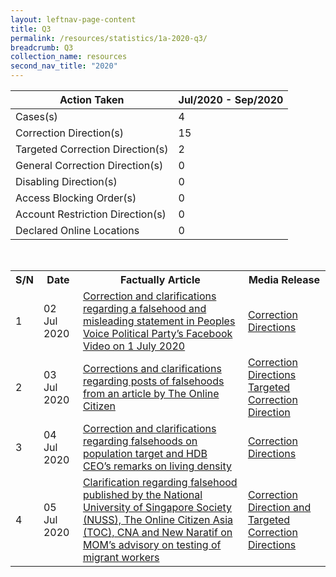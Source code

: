 ```yaml
---
layout: leftnav-page-content
title: Q3
permalink: /resources/statistics/1a-2020-q3/
breadcrumb: Q3
collection_name: resources
second_nav_title: "2020"
---
```


<table>
  <thead>
  <tr>
    <th class="tg-0lax"><span style="font-weight:bold">Action Taken</span></th>
    <th class="tg-0lax"><span style="font-weight:bold">Jul/2020 - Sep/2020</span></th>
  </tr>
</thead>
<tbody>
  <tr>
    <td class="tg-0lax">Cases(s)</td>
    <td class="tg-0lax">4</td>
  </tr>
  <tr>
    <td class="tg-0lax">Correction Direction(s)</td>
    <td class="tg-0lax">15</td>
  </tr>
  <tr>
    <td class="tg-0lax">Targeted Correction Direction(s)</td>
    <td class="tg-0lax">2</td>
  </tr>
  <tr>
    <td class="tg-0lax">General Correction Direction(s)</td>
    <td class="tg-0lax">0</td>
  </tr>
  <tr>
    <td class="tg-0lax">Disabling Direction(s)</td>
    <td class="tg-0lax">0</td>
  </tr>
  <tr>
    <td class="tg-0lax">Access Blocking Order(s)</td>
    <td class="tg-0lax">0</td>
  </tr>
  <tr>
    <td class="tg-0lax">Account Restriction Direction(s)</td>
    <td class="tg-0lax">0</td>
  </tr>
  <tr>
    <td class="tg-0lax">Declared Online Locations</td>
    <td class="tg-0lax">0</td>
  </tr>
</tbody>
</table>

<br>
<table>
  <tr>
    <th>S/N</th>
    <th>Date</th>
    <th>Factually Article</th>
    <th>Media Release</th>
  </tr> 
  <tr>
    <td>1</td>
    <td>02 Jul 2020</td>
    <td><a href="http://www.gov.sg/article/factually020720a">Correction and clarifications regarding a falsehood and misleading statement in Peoples Voice Political Party’s Facebook Video on 1 July 2020</a></td>
    <td><a href="https://www.pofmaoffice.gov.sg/documents/media-releases/2020/July/pofma-pr-moe-02july2020-01.pdf">Correction Directions</a></td>
  </tr>
  <tr>
    <td>2</td>
    <td>03 Jul 2020</td>
    <td><a href="http://www.gov.sg/article/factually030720a">Corrections and clarifications regarding posts of falsehoods from an article by The Online Citizen</a></td>
    <td><a href="https://www.pofmaoffice.gov.sg/documents/media-releases/2020/July/pofma-pr-pmo-03jul2020-01.pdf">Correction Directions</a><br><a href="https://www.pofmaoffice.gov.sg/documents/media-releases/2020/July/pofma-pr-pmo-04jul2020-01.pdf">Targeted Correction Direction</a></td>
  </tr>
  <tr>
    <td>3</td>
    <td>04 Jul 2020</td>
    <td><a href="http://www.gov.sg/article/factually040720a">Correction and clarifications regarding falsehoods on population target and HDB CEO’s remarks on living density</a></td>
    <td><a href="https://www.pofmaoffice.gov.sg/documents/media-releases/2020/July/pofma-pr-mnd-04jul2020-01.pdf">Correction Directions</a></td>
  </tr>
  <tr>
    <td>4</td>
    <td>05 Jul 2020</td>
    <td><a href="https://www.gov.sg/article/factually050720a">Clarification regarding falsehood published by the National University of Singapore Society (NUSS), The Online Citizen Asia (TOC), CNA and New Naratif on MOM’s advisory on testing of migrant workers</a></td>
    <td><a href="https://www.pofmaoffice.gov.sg/documents/media-releases/2020/July/pofma-pr-pmo-04jul2020-01.pdf">Correction Direction and Targeted Correction Directions</a></td>
  </tr>
</table>
 
